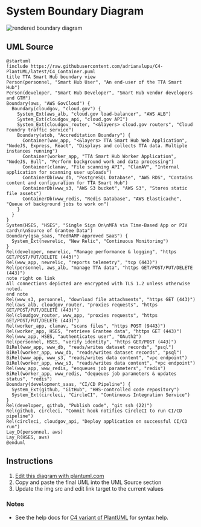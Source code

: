System Boundary Diagram
=======================

![rendered boundary diagram](http://www.plantuml.com/plantuml/png/dLPHRnit37xFh-3oKAH04sDfNpOCGvtOJJCagvjpsvS2WQoZRIqwIHKfkyRG_pvHELzySJCKVKYiayIF7qNoaruJgyYfiGU_6ATjgX6Mp85-7moYMfyi32_JB156xHsZunFjcu6ger5kPLD8W_DNnnEh77-ulXfOnKYSfsxFlMDb7CQJ8DXis29CfqEe6XKPtgOPp7nojOeRM1bS7qmmadT7eVmuj2_Wy67h1y9uc6U63j3Lnq87_1nu-GZpyFaMfyOLMf_HUZYZxUnXRtgLGNs4peP0kHekfjSPxwnbUQJM90m-LN3XL-VMf_hmEVnx0D3jq3AvyAkyhGnFyhZT0r1jYB6v7NzbGRfLThQx3QnNzV5CMULqOLSS3Q_ECeE-TUVbLWNJWnXEBlzdT_I9osdyySog3KRw4nvCxnT9_9R8u8t453V0KStdHWDXN1cDBVx3cR2V2LUj8zQ65HllkjKkT82k6exMwtKc7dey-cNn2MSm3C4QNU24qz--nh-g5p3-6Y9IJiCDAisoCZ8KCinzmhIt5ZLJ0QmLgnEuJfPDi0Z64SlP4iJad76B7CeUDn_lCBRq7f4gIq_nEalMolS4uzp71cPAtosY70C8PY4dV214hv7e--wrLOsIudbZB09fLNYMj9Qyg6RuKKQNZZ4wPK4zi87izy6az4SAKbEqxsWqArcePyBO4oyYLk-lOAHOpHJXjlXkHfKCMpE2jl_RatPpiqYnyztFuPC-wMKBNhs4MT9to8VTH6b9zX49I2f9mrpEGH4XFns5r9tqvOtyxiKmjeeoajBBClK-OKBmyzq4_UDd1Epl4-LTw-ZRWVnzExZlfAEtrRZAzl9JQ1gti0YLMJXuvpwxwpT3M1a5KzFWyPaYhALIm4UON7u4hMBzEU-gV8gwkB-8oZ5YeRihCGjIjwGKIGrWVJEydXoh4A9VPS1AgQfqLA-z7QuZMgEb674DDpBUPisuv1F1jNU6VImrboFAMtR5SGVWMZcrG0ZtHIpD0i_0-iKYcmfckHRWOZmTJDvL-T-7wM0qlXfFnt3qwjNBvnbTiDi6xo5733uo0QF51Zbk18vrw1dkAF-3G3Q5KzVGFqR3UKQ8Ph5ay0wiSNS7Gsj12xgMYYMeCHZDM8EA2EXqt0JvMXjUmlIgWbzFJY4vYqJWUObnRGX1SEkJ0tHr6GhhhgftxwtQhvtqNbl0p4el6tHCFVgzuBk8z_KwHF_LY6xXbuJ4zEEfsCFgSlFpe3sHx1HBb8TAk3j8WW97lprXsxPKH8u6LzZrn5wQzwjhnrmbNgAJ5cUaedjY-swOfq_twwerMc4qymsOMYnvinzxv_BCz9nsiXbHrJHOHoDUXJ4XGqJjOqq25-YBxSoxg7yMeKz0gctVV2lFOhiA6j3LmHl7-on-5cQFo5PwqNqHNIMHKWWggWQtZucovIaA7K2DtmM0Pv129jLU2Ac7s6bcgsNINrljFBySd8zWOW9Qut1VDCkRLf9mOLXkAr7sjzMnX1wzjIZtMuqWgaM6lRna-W3QH6rH6_5LXkUNZqHNxkX5UprMtTjfJtqx9fCqiuQMnR50vGMW_7rqUjgMViTwrxbl6iEmzFvE5CdCfQMtZ80znEJW_ZH2Tne5x07aqNDoXC7wJUzfuHrGqXg9vicsS1au8rsfpUteaN3VpzwqLsQPU8skJetz3m00)

UML Source
----------

```
@startuml
!include https://raw.githubusercontent.com/adrianvlupu/C4-PlantUML/latest/C4_Container.puml
title TTA Smart Hub boundary view
Person(personnel, "Smart Hub User", "An end-user of the TTA Smart Hub")
Person(developer, "Smart Hub Developer", "Smart Hub vendor developers and GTM")
Boundary(aws, "AWS GovCloud") {
  Boundary(cloudgov, "cloud.gov") {
    System_Ext(aws_alb, "cloud.gov load-balancer", "AWS ALB")
    System_Ext(cloudgov_api, "cloud.gov API")
    System_Ext(cloudgov_router, "<&layers> cloud.gov routers", "Cloud Foundry traffic service")
    Boundary(atob, "Accreditation Boundary") {
      Container(www_app, "<&layers> TTA Smart Hub Web Application", "NodeJS, Express, React", "Displays and collects TTA data. Multiple instances running")
      Container(worker_app, "TTA Smart Hub Worker Application", "NodeJS, Bull", "Perform background work and data processing")
      Container(clamav, "File scanning API", "ClamAV", "Internal application for scanning user uploads")
      ContainerDb(www_db, "PostgreSQL Database", "AWS RDS", "Contains content and configuration for TTA Smart Hub")
      ContainerDb(www_s3, "AWS S3 bucket", "AWS S3", "Stores static file assets")
      ContainerDb(www_redis, "Redis Database", "AWS Elasticache", "Queue of background jobs to work on")
    }
  }
}
System(HSES, "HSES", "Single Sign On\nMFA via Time-Based App or PIV card\n\nSource of Grantee Data")
Boundary(gsa_saas, "FedRAMP-approved SaaS") {
  System_Ext(newrelic, "New Relic", "Continuous Monitoring")
}
Rel(developer, newrelic, "Manage performance & logging", "https GET/POST/PUT/DELETE (443)")
Rel(www_app, newrelic, "reports telemetry", "tcp (443)")
Rel(personnel, aws_alb, "manage TTA data", "https GET/POST/PUT/DELETE (443)")
note right on link
All connections depicted are encrypted with TLS 1.2 unless otherwise noted.
end note
Rel(www_s3, personnel, "download file attachments", "https GET (443)")
Rel(aws_alb, cloudgov_router, "proxies requests", "https GET/POST/PUT/DELETE (443)")
Rel(cloudgov_router, www_app, "proxies requests", "https GET/POST/PUT/DELETE (443)")
Rel(worker_app, clamav, "scans files", "https POST (9443)")
Rel(worker_app, HSES, "retrieve Grantee data", "https GET (443)")
Rel(www_app, HSES, "authenticates user", "OAuth2")
Rel(personnel, HSES, "verify identity", "https GET/POST (443)")
BiRel(www_app, www_db, "reads/writes dataset records", "psql")
BiRel(worker_app, www_db, "reads/writes dataset records", "psql")
BiRel(www_app, www_s3, "reads/writes data content", "vpc endpoint")
BiRel(worker_app, www_s3, "reads/writes data content", "vpc endpoint")
Rel(www_app, www_redis, "enqueues job parameters", "redis")
BiRel(worker_app, www_redis, "dequeues job parameters & updates status", "redis")
Boundary(development_saas, "CI/CD Pipeline") {
  System_Ext(github, "GitHub", "HHS-controlled code repository")
  System_Ext(circleci, "CircleCI", "Continuous Integration Service")
}
Rel(developer, github, "Publish code", "git ssh (22)")
Rel(github, circleci, "Commit hook notifies CircleCI to run CI/CD pipeline")
Rel(circleci, cloudgov_api, "Deploy application on successful CI/CD run")
Lay_D(personnel, aws)
Lay_R(HSES, aws)
@enduml
```

Instructions
------------

1. [Edit this diagram with plantuml.com](http://www.plantuml.com/plantuml/uml/dLPHRnit37xFh-3oKAH04sDfNpOCGvtOJJCagvjpsvS2WQoZRIqwIHKfkyRG_pvHELzySJCKVKYiayIF7qNoaruJgyYfiGU_6ATjgX6Mp85-7moYMfyi32_JB156xHsZunFjcu6ger5kPLD8W_DNnnEh77-ulXfOnKYSfsxFlMDb7CQJ8DXis29CfqEe6XKPtgOPp7nojOeRM1bS7qmmadT7eVmuj2_Wy67h1y9uc6U63j3Lnq87_1nu-GZpyFaMfyOLMf_HUZYZxUnXRtgLGNs4peP0kHekfjSPxwnbUQJM90m-LN3XL-VMf_hmEVnx0D3jq3AvyAkyhGnFyhZT0r1jYB6v7NzbGRfLThQx3QnNzV5CMULqOLSS3Q_ECeE-TUVbLWNJWnXEBlzdT_I9osdyySog3KRw4nvCxnT9_9R8u8t453V0KStdHWDXN1cDBVx3cR2V2LUj8zQ65HllkjKkT82k6exMwtKc7dey-cNn2MSm3C4QNU24qz--nh-g5p3-6Y9IJiCDAisoCZ8KCinzmhIt5ZLJ0QmLgnEuJfPDi0Z64SlP4iJad76B7CeUDn_lCBRq7f4gIq_nEalMolS4uzp71cPAtosY70C8PY4dV214hv7e--wrLOsIudbZB09fLNYMj9Qyg6RuKKQNZZ4wPK4zi87izy6az4SAKbEqxsWqArcePyBO4oyYLk-lOAHOpHJXjlXkHfKCMpE2jl_RatPpiqYnyztFuPC-wMKBNhs4MT9to8VTH6b9zX49I2f9mrpEGH4XFns5r9tqvOtyxiKmjeeoajBBClK-OKBmyzq4_UDd1Epl4-LTw-ZRWVnzExZlfAEtrRZAzl9JQ1gti0YLMJXuvpwxwpT3M1a5KzFWyPaYhALIm4UON7u4hMBzEU-gV8gwkB-8oZ5YeRihCGjIjwGKIGrWVJEydXoh4A9VPS1AgQfqLA-z7QuZMgEb674DDpBUPisuv1F1jNU6VImrboFAMtR5SGVWMZcrG0ZtHIpD0i_0-iKYcmfckHRWOZmTJDvL-T-7wM0qlXfFnt3qwjNBvnbTiDi6xo5733uo0QF51Zbk18vrw1dkAF-3G3Q5KzVGFqR3UKQ8Ph5ay0wiSNS7Gsj12xgMYYMeCHZDM8EA2EXqt0JvMXjUmlIgWbzFJY4vYqJWUObnRGX1SEkJ0tHr6GhhhgftxwtQhvtqNbl0p4el6tHCFVgzuBk8z_KwHF_LY6xXbuJ4zEEfsCFgSlFpe3sHx1HBb8TAk3j8WW97lprXsxPKH8u6LzZrn5wQzwjhnrmbNgAJ5cUaedjY-swOfq_twwerMc4qymsOMYnvinzxv_BCz9nsiXbHrJHOHoDUXJ4XGqJjOqq25-YBxSoxg7yMeKz0gctVV2lFOhiA6j3LmHl7-on-5cQFo5PwqNqHNIMHKWWggWQtZucovIaA7K2DtmM0Pv129jLU2Ac7s6bcgsNINrljFBySd8zWOW9Qut1VDCkRLf9mOLXkAr7sjzMnX1wzjIZtMuqWgaM6lRna-W3QH6rH6_5LXkUNZqHNxkX5UprMtTjfJtqx9fCqiuQMnR50vGMW_7rqUjgMViTwrxbl6iEmzFvE5CdCfQMtZ80znEJW_ZH2Tne5x07aqNDoXC7wJUzfuHrGqXg9vicsS1au8rsfpUteaN3VpzwqLsQPU8skJetz3m00)
1. Copy and paste the final UML into the UML Source section
1. Update the img src and edit link target to the current values

### Notes

* See the help docs for [C4 variant of PlantUML](https://github.com/RicardoNiepel/C4-PlantUML) for syntax help.
